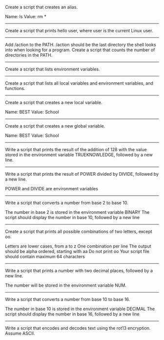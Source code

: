 Create a script that creates an alias.

Name: ls
Value: rm *
**********************************************************************************
Create a script that prints hello user, where user is the current Linux user.
********************************************************************************
Add /action to the PATH. /action should be the last directory the shell looks into when looking for a program.
Create a script that counts the number of directories in the PATH.
****************************************************
Create a script that lists environment variables.
*********************************************************
Create a script that lists all local variables and environment variables, and functions.
***************************************************
Create a script that creates a new local variable.

Name: BEST
Value: School
*****************************************
Create a script that creates a new global variable.

Name: BEST
Value: School

********************************************
Write a script that prints the result of the addition of 128 with the value stored in the environment variable TRUEKNOWLEDGE, followed by a new line.
**********************************************
Write a script that prints the result of POWER divided by DIVIDE, followed by a new line.

POWER and DIVIDE are environment variables
************************************************
Write a script that converts a number from base 2 to base 10.

The number in base 2 is stored in the environment variable BINARY
The script should display the number in base 10, followed by a new line
*************************************************
Create a script that prints all possible combinations of two letters, except oo.

Letters are lower cases, from a to z
One combination per line
The output should be alpha ordered, starting with aa
Do not print oo
Your script file should contain maximum 64 characters
******************************************
Write a script that prints a number with two decimal places, followed by a new line.

The number will be stored in the environment variable NUM.
*****************************************
Write a script that converts a number from base 10 to base 16.

The number in base 10 is stored in the environment variable DECIMAL
The script should display the number in base 16, followed by a new line
*************************
Write a script that encodes and decodes text using the rot13 encryption. Assume ASCII.
